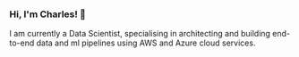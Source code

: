 ### Hi, I'm Charles! 👋

I am currently a Data Scientist, specialising in architecting and building end-to-end data and ml pipelines using AWS and Azure cloud services.
